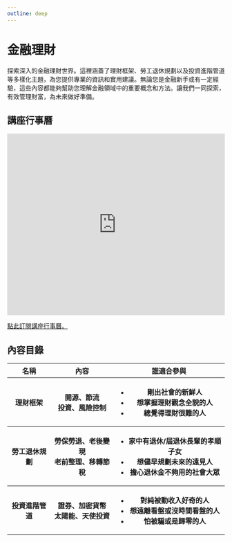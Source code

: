 ```yaml
---
outline: deep
---
```

# 金融理財

探索深入的金融理財世界。這裡涵蓋了理財框架、勞工退休規劃以及投資進階管道等多樣化主題，為您提供專業的資訊和實用建議。無論您是金融新手或有一定經驗，這些內容都能夠幫助您理解金融領域中的重要概念和方法。讓我們一同探索，有效管理財富，為未來做好準備。

## 講座行事曆

<iframe src="https://calendar.google.com/calendar/embed?height=600&wkst=2&bgcolor=%23ffffff&ctz=Asia%2FTaipei&showPrint=0&showDate=1&showTabs=0&showCalendars=0&showTz=0&showTitle=0&hl=zh_TW&src=ZTlkYmE0YWQyYTBhNzEyZjgwMDZhZmE3NWI1NTM5MjllMjg2MWJjYmU1MTFlNmMzYzEyNWU2YTcwMmQ3NzNkZEBncm91cC5jYWxlbmRhci5nb29nbGUuY29t&src=emgtdHcudGFpd2FuI2hvbGlkYXlAZ3JvdXAudi5jYWxlbmRhci5nb29nbGUuY29t&color=%23E4C441&color=%234285F4" style="border-width:0" width="100%" height="420" frameborder="0" scrolling="no"></iframe>

<a href="https://calendar.google.com/calendar/u/0?cid=ZTlkYmE0YWQyYTBhNzEyZjgwMDZhZmE3NWI1NTM5MjllMjg2MWJjYmU1MTFlNmMzYzEyNWU2YTcwMmQ3NzNkZEBncm91cC5jYWxlbmRhci5nb29nbGUuY29t" target="_blank">點此訂閱講座行事曆。</a>

## 內容目錄

<table>
    <thead>
        <tr>
            <th>名稱</th>
            <th>內容</th>
            <th>誰適合參與</th>
        </tr>
    </thead>
    <tbody>
        <tr>
            <th>
                理財框架
            </th>
            <th>
                開源、節流<br>投資、風險控制
            </th>
            <th>
               <ul>
                    <li>剛出社會的新鮮人</li>
                    <li>想掌握理財觀念全貌的人</li>
                    <li>總覺得理財很難的人</li>
                </ul>
            </th>
        </tr>
        <tr>
            <th>
               勞工退休規劃
            </th>
            <th>
                勞保勞退、老後變現<br>老前整理、移轉節稅
            </th>
            <th>
                <ul>
                    <li>家中有退休/屆退休長輩的孝順子女</li>
                    <li>想儘早規劃未來的遠見人</li>
                    <li>擔心退休金不夠用的社會大眾</li>
                </ul>
            </th>
        </tr>
        <tr>
            <th>
                投資進階管道
            </th>
            <th>
                證券、加密貨幣<br>太陽能、天使投資
            </th>
            <th>
                <ul>
                    <li>對純被動收入好奇的人</li>
                    <li>想遠離看盤或沒時間看盤的人</li>
                    <li>怕被騙或是歸零的人</li>
                </ul>
            </th>
        </tr>
    </tbody>
</table>
